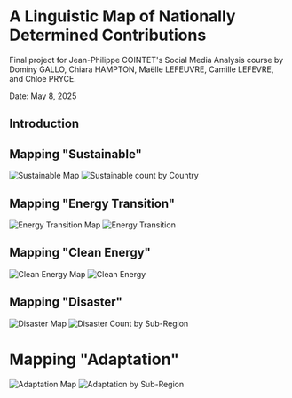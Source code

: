 # A Linguistic Map of Nationally Determined Contributions
Final project for Jean-Philippe COINTET's Social Media Analysis course by Dominy GALLO, Chiara HAMPTON, Maëlle LEFEUVRE, Camille LEFEVRE, and Chloe PRYCE.

Date: May 8, 2025

## Introduction

## Mapping "Sustainable"
![Sustainable Map](https://github.com/user-attachments/assets/94118669-f6c7-42c0-9b50-68e0314a29d5)
![Sustainable count by Country](https://github.com/user-attachments/assets/95ff5512-c833-49ec-a95d-e75ce06557b5)


## Mapping "Energy Transition"
![Energy Transition Map](https://github.com/user-attachments/assets/bd55a6f0-1736-4208-ba39-95615e828e47)
![Energy Transition](https://github.com/user-attachments/assets/a2dfcb6d-97ae-43a3-b56a-6eef17b76d6c)

## Mapping "Clean Energy"
![Clean Energy Map](https://github.com/user-attachments/assets/97775064-a77a-4088-a7f4-43fa93fe1b60)
![Clean Energy](https://github.com/user-attachments/assets/931fddca-b32c-411d-9614-efc3a2b4fa0a)

## Mapping "Disaster"

![Disaster Map](https://github.com/user-attachments/assets/6786b0b3-87c3-476b-8841-053fa18130e7)
![Disaster Count by Sub-Region](https://github.com/user-attachments/assets/748d643d-0394-463a-8dd0-575dbb920c2a)

# Mapping "Adaptation"
![Adaptation Map](https://github.com/user-attachments/assets/cb06fb2f-276f-4fe6-a625-cb0847e98720)
![Adaptation by Sub-Region](https://github.com/user-attachments/assets/92ee59ed-4a5e-43d4-8e8b-572016feca89)
